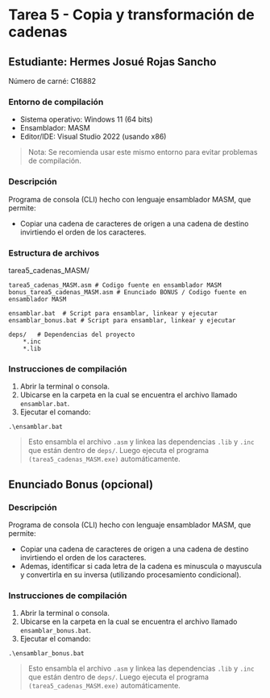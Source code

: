 # Tarea 5 - Copia y transformación de cadenas

## Estudiante: Hermes Josué Rojas Sancho

Número de carné: C16882

### Entorno de compilación

- Sistema operativo: Windows 11 (64 bits)
- Ensamblador: MASM
- Editor/IDE: Visual Studio 2022 (usando x86)

> Nota: Se recomienda usar este mismo entorno para evitar problemas de compilación.

### Descripción

Programa de consola (CLI) hecho con lenguaje ensamblador MASM, que permite:

- Copiar una cadena de caracteres de origen a una cadena de destino invirtiendo el orden de los caracteres.

### Estructura de archivos

tarea5_cadenas_MASM/

    tarea5_cadenas_MASM.asm # Codigo fuente en ensamblador MASM
    bonus_tarea5_cadenas_MASM.asm # Enunciado BONUS / Codigo fuente en ensamblador MASM

    ensamblar.bat  # Script para ensamblar, linkear y ejecutar
    ensamblar_bonus.bat # Script para ensamblar, linkear y ejecutar
    
    deps/   # Dependencias del proyecto
        *.inc
        *.lib
        

### Instrucciones de compilación

1. Abrir la terminal o consola.
2. Ubicarse en la carpeta en la cual se encuentra el archivo llamado `ensamblar.bat`.
3. Ejecutar el comando:

```
.\ensamblar.bat
```

> Esto ensambla el archivo `.asm` y linkea las dependencias `.lib` y `.inc` que están dentro de `deps/`. Luego ejecuta el programa `(tarea5_cadenas_MASM.exe)` automáticamente.

## Enunciado Bonus (opcional)

### Descripción

Programa de consola (CLI) hecho con lenguaje ensamblador MASM, que permite:

- Copiar una cadena de caracteres de origen a una cadena de destino invirtiendo el orden de los caracteres.
- Ademas, identificar si cada letra de la cadena es minuscula o mayuscula y convertirla en su inversa (utilizando procesamiento condicional).

### Instrucciones de compilación

1. Abrir la terminal o consola.
2. Ubicarse en la carpeta en la cual se encuentra el archivo llamado `ensamblar_bonus.bat`.
3. Ejecutar el comando:

```
.\ensamblar_bonus.bat
```

> Esto ensambla el archivo `.asm` y linkea las dependencias `.lib` y `.inc` que están dentro de `deps/`. Luego ejecuta el programa `(tarea5_cadenas_MASM.exe)` automáticamente.
